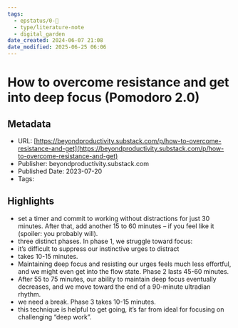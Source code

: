 ```yaml
---
tags:
  - epstatus/0-🌰
  - type/literature-note
  - digital_garden
date_created: 2024-06-07 21:08
date_modified: 2025-06-25 06:06
---
```

# How to overcome resistance and get into deep focus (Pomodoro 2.0)

## Metadata

* URL: [https://beyondproductivity.substack.com/p/how-to-overcome-resistance-and-get](https://beyondproductivity.substack.com/p/how-to-overcome-resistance-and-get)
* Publisher: beyondproductivity.substack.com
* Published Date: 2023-07-20
* Tags: 

## Highlights

* set a timer and commit to working without distractions for just 30 minutes. After that, add another 15 to 60 minutes – if you feel like it (spoiler: you probably will).
* three distinct phases. In phase 1, we struggle toward focus:
* it’s difficult to suppress our instinctive urges to distract
* takes 10-15 minutes.
* Maintaining deep focus and resisting our urges feels much less effortful, and we might even get into the flow state. Phase 2 lasts 45-60 minutes.
* After 55 to 75 minutes, our ability to maintain deep focus eventually decreases, and we move toward the end of a 90-minute ultradian rhythm.
* we need a break. Phase 3 takes 10-15 minutes.
* this technique is helpful to get going, it’s far from ideal for focusing on challenging “deep work”.
